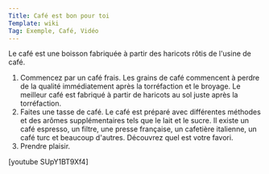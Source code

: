 ```yaml
---
Title: Café est bon pour toi
Template: wiki
Tag: Exemple, Café, Vidéo
---
```

Le café est une boisson fabriquée à partir des haricots rôtis de l'usine de café.

1. Commencez par un café frais. Les grains de café commencent à perdre de la qualité immédiatement après la torréfaction et le broyage. Le meilleur café est fabriqué à partir de haricots au sol juste après la torréfaction.
2. Faites une tasse de café. Le café est préparé avec différentes méthodes et des arômes supplémentaires tels que le lait et le sucre. Il existe un café espresso, un filtre, une presse française, un cafetière italienne, un café turc et beaucoup d'autres. Découvrez quel est votre favori.
3. Prendre plaisir.

[youtube SUpY1BT9Xf4]
